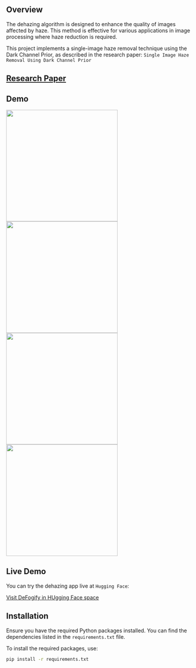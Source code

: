 

## Overview

The dehazing algorithm is designed to enhance the quality of images affected by haze. This method is effective for various applications in image processing where haze reduction is required.

This project implements a single-image haze removal technique using the Dark Channel Prior, as described in the research paper: ``Single Image Haze Removal Using Dark Channel Prior``

## [Research Paper](https://ieeexplore.ieee.org/document/5567108)



## Demo 

<img src ="https://github.com/user-attachments/assets/efe6e3c9-2d50-43d8-9218-beb2dbd9fd83" height= 300 >


<img src ="https://github.com/user-attachments/assets/657268d3-7c28-4c13-ad85-c97fdf1fa2e0" height= 300 >

<img src ="https://github.com/user-attachments/assets/870fcd06-28ac-4c15-b5c2-03e05f515321" height= 300 >



<img src ="https://github.com/user-attachments/assets/e898ee3f-662a-441a-b38f-2362291931df" height= 300 >



## Live Demo

You can try the dehazing app live at ``Hugging Face``:

[Visit DeFogify in HUgging Face space](https://huggingface.co/spaces/MLap/deFogify)

## Installation

Ensure you have the required Python packages installed. You can find the dependencies listed in the `requirements.txt` file.

To install the required packages, use:

```bash
pip install -r requirements.txt
```


